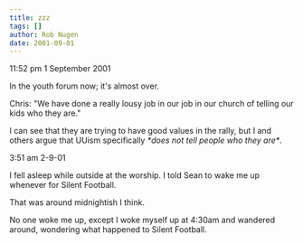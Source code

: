 ```yaml
---
title: zzz
tags: []
author: Rob Nugen
date: 2001-09-01
---
```


<p class=date>11:52 pm 1 September 2001</p>

<p>In the youth forum now; it's almost over.

<p>Chris: "We have done a really lousy job in our job in our church of telling our kids who they are."</p>

<p>I can see that they are trying to have good values in the rally, but I and others argue that UUism specifically <em>*does not tell people who they are*</em>.</p>

<p class=date>3:51 am 2-9-01</p>

<p>I fell asleep while outside at the worship.  I told Sean to wake me up whenever for Silent Football.</p>

<p>That was around midnightish I think.</p>

<p>No one woke me up, except I woke myself up at 4:30am and wandered around, wondering what happened to Silent Football.</p>

